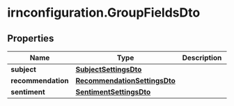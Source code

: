 # irnconfiguration.GroupFieldsDto

## Properties

Name | Type | Description | Notes
------------ | ------------- | ------------- | -------------
**subject** | [**SubjectSettingsDto**](SubjectSettingsDto.md) |  | [optional] 
**recommendation** | [**RecommendationSettingsDto**](RecommendationSettingsDto.md) |  | [optional] 
**sentiment** | [**SentimentSettingsDto**](SentimentSettingsDto.md) |  | [optional] 


